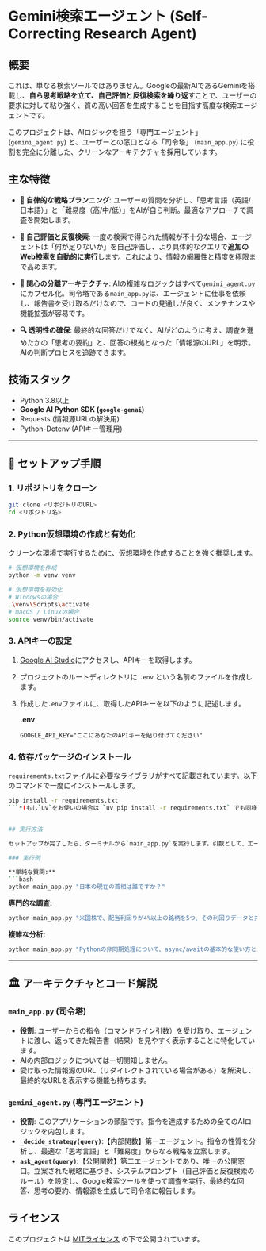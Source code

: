 # Gemini検索エージェント (Self-Correcting Research Agent)

## 概要

これは、単なる検索ツールではありません。Googleの最新AIであるGeminiを搭載し、**自ら思考戦略を立て、自己評価と反復検索を繰り返す**ことで、ユーザーの要求に対して粘り強く、質の高い回答を生成することを目指す高度な検索エージェントです。

このプロジェクトは、AIロジックを担う「専門エージェント」 (`gemini_agent.py`) と、ユーザーとの窓口となる「司令塔」 (`main_app.py`) に役割を完全に分離した、クリーンなアーキテクチャを採用しています。

## 主な特徴

-   **🧠 自律的な戦略プランニング**:
    ユーザーの質問を分析し、「思考言語（英語/日本語）」と「難易度（高/中/低）」をAIが自ら判断。最適なアプローチで調査を開始します。

-   **🔄 自己評価と反復検索**:
    一度の検索で得られた情報が不十分な場合、エージェントは「何が足りないか」を自己評価し、より具体的なクエリで**追加のWeb検索を自動的に実行**します。これにより、情報の網羅性と精度を極限まで高めます。

-   **🏢 関心の分離アーキテクチャ**:
    AIの複雑なロジックはすべて`gemini_agent.py`にカプセル化。司令塔である`main_app.py`は、エージェントに仕事を依頼し、報告書を受け取るだけなので、コードの見通しが良く、メンテナンスや機能拡張が容易です。

-   **🔍 透明性の確保**:
    最終的な回答だけでなく、AIがどのように考え、調査を進めたかの「思考の要約」と、回答の根拠となった「情報源のURL」を明示。AIの判断プロセスを追跡できます。

## 技術スタック

-   Python 3.8以上
-   **Google AI Python SDK (`google-genai`)**
-   Requests (情報源URLの解決用)
-   Python-Dotenv (APIキー管理用)

---

## 🚀 セットアップ手順

### 1. リポジトリをクローン

```bash
git clone <リポジトリのURL>
cd <リポジトリ名>
```

### 2. Python仮想環境の作成と有効化

クリーンな環境で実行するために、仮想環境を作成することを強く推奨します。

```bash
# 仮想環境を作成
python -m venv venv

# 仮想環境を有効化
# Windowsの場合
.\venv\Scripts\activate
# macOS / Linuxの場合
source venv/bin/activate
```

### 3. APIキーの設定

1.  [Google AI Studio](https://aistudio.google.com/app/apikey)にアクセスし、APIキーを取得します。
2.  プロジェクトのルートディレクトリに `.env` という名前のファイルを作成します。
3.  作成した`.env`ファイルに、取得したAPIキーを以下のように記述します。

    **.env**
    ```
    GOOGLE_API_KEY="ここにあなたのAPIキーを貼り付けてください"
    ```

### 4. 依存パッケージのインストール

`requirements.txt`ファイルに必要なライブラリがすべて記載されています。以下のコマンドで一度にインストールします。

```bash
pip install -r requirements.txt
```*(もし`uv`をお使いの場合は `uv pip install -r requirements.txt` でも同様にインストールできます)*


## 実行方法

セットアップが完了したら、ターミナルから`main_app.py`を実行します。引数として、エージェントに尋ねたい質問を文字列で渡してください。

### 実行例

**単純な質問:**
```bash
python main_app.py "日本の現在の首相は誰ですか？"
```

**専門的な調査:**
```bash
python main_app.py "米国株で、配当利回りが4%以上の銘柄を5つ、その利回りデータと共に教えて"
```

**複雑な分析:**
```bash
python main_app.py "Pythonの非同期処理について、async/awaitの基本的な使い方とメリット・デメリットをまとめて"
```

---

## 🏛️ アーキテクチャとコード解説

### `main_app.py` (司令塔)
-   **役割**: ユーザーからの指令（コマンドライン引数）を受け取り、エージェントに渡し、返ってきた報告書（結果）を見やすく表示することに特化しています。
-   AIの内部ロジックについては一切関知しません。
-   受け取った情報源のURL（リダイレクトされている場合がある）を解決し、最終的なURLを表示する機能も持ちます。

### `gemini_agent.py` (専門エージェント)
-   **役割**: このアプリケーションの頭脳です。指令を達成するための全てのAIロジックを内包します。
-   **`_decide_strategy(query)`**:【内部関数】第一エージェント。指令の性質を分析し、最適な「思考言語」と「難易度」からなる戦略を立案します。
-   **`ask_agent(query)`**:【公開関数】第二エージェントであり、唯一の公開窓口。立案された戦略に基づき、システムプロンプト（自己評価と反復検索のルール）を設定し、Google検索ツールを使って調査を実行。最終的な回答、思考の要約、情報源を生成して司令塔に報告します。

## ライセンス

このプロジェクトは [MITライセンス](LICENSE) の下で公開されています。